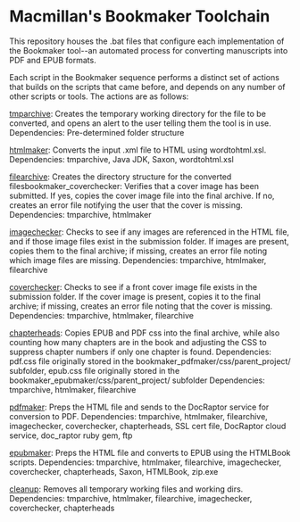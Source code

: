# Macmillan's Bookmaker Toolchain

This repository houses the .bat files that configure each implementation of the Bookmaker tool--an automated process for converting manuscripts into PDF and EPUB formats.

Each script in the Bookmaker sequence performs a distinct set of actions that builds on the scripts that came before, and depends on any number of other scripts or tools. The actions are as follows:

[tmparchive](https://github.com/macmillanpublishers/bookmaker_tmparchive): Creates the temporary working directory for the file to be converted, and opens an alert to the user telling them the tool is in use.
Dependencies: Pre-determined folder structure

[htmlmaker](https://github.com/macmillanpublishers/bookmaker_htmlmaker): Converts the input .xml file to HTML using wordtohtml.xsl.
Dependencies: tmparchive, Java JDK, Saxon, wordtohtml.xsl

[filearchive](https://github.com/macmillanpublishers/bookmaker_filearchive): Creates the directory structure for the converted filesbookmaker_coverchecker: Verifies that a cover image has been submitted. If yes, copies the cover image file into the final archive. If no, creates an error file notifying the user that the cover is missing.
Dependencies: tmparchive, htmlmaker

[imagechecker](https://github.com/macmillanpublishers/bookmaker_imagechecker): Checks to see if any images are referenced in the HTML file, and if those image files exist in the submission folder. If images are present, copies them to the final archive; if missing, creates an error file noting which image files are missing.
Dependencies: tmparchive, htmlmaker, filearchive

[coverchecker](https://github.com/macmillanpublishers/bookmaker_coverchecker): Checks to see if a front cover image file exists in the submission folder. If the cover image is present, copies it to the final archive; if missing, creates an error file noting that the cover is missing.
Dependencies: tmparchive, htmlmaker, filearchive

[chapterheads](https://github.com/macmillanpublishers/bookmaker_chapterheads): Copies EPUB and PDF css into the final archive, while also counting how many chapters are in the book and adjusting the CSS to suppress chapter numbers if only one chapter is found.
Dependencies: pdf.css file originally stored in the bookmaker_pdfmaker/css/parent_project/ subfolder, epub.css file originally stored in the bookmaker_epubmaker/css/parent_project/ subfolder
Dependencies: tmparchive, htmlmaker, filearchive

[pdfmaker](https://github.com/macmillanpublishers/bookmaker_pdfmaker): Preps the HTML file and sends to the DocRaptor service for conversion to PDF.
Dependencies: tmparchive, htmlmaker, filearchive, imagechecker, coverchecker, chapterheads, SSL cert file, DocRaptor cloud service, doc_raptor ruby gem, ftp

[epubmaker](https://github.com/macmillanpublishers/bookmaker_epubmaker): Preps the HTML file and converts to EPUB using the HTMLBook scripts.
Dependencies: tmparchive, htmlmaker, filearchive, imagechecker, coverchecker, chapterheads, Saxon, HTMLBook, zip.exe

[cleanup](https://github.com/macmillanpublishers/bookmaker_cleanup): Removes all temporary working files and working dirs.
Dependencies: tmparchive, htmlmaker, filearchive, imagechecker, coverchecker, chapterheads